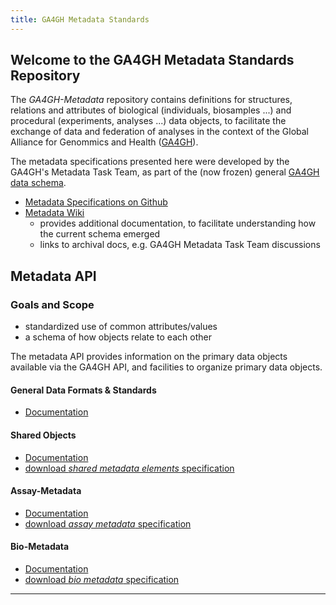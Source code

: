 ```yaml
---
title: GA4GH Metadata Standards
---
```


## Welcome to the GA4GH Metadata Standards Repository

The *GA4GH-Metadata* repository contains definitions for structures, relations and attributes of biological (individuals, biosamples ...) and procedural (experiments, analyses ...) data objects, to facilitate the exchange of data and federation of analyses in the context of the Global Alliance for Genommics and Health ([GA4GH](http://ga4gh.org)).

The metadata specifications presented here were developed by the GA4GH's Metadata Task Team, as part of the (now frozen) general [GA4GH data schema](https://github.com/ga4gh/ga4gh-schemas/).

* [Metadata Specifications on Github](https://github.com/ga4gh-metadata/ga4gh-metadata/)
* [Metadata Wiki](https://github.com/ga4gh-metadata/metadata-schemas/wiki)
    * provides additional documentation, to facilitate understanding how the current schema emerged
    * links to archival docs, e.g. GA4GH Metadata Task Team discussions


## Metadata API

### Goals and Scope

* standardized use of common attributes/values
* a schema of how objects relate to each other

The metadata API provides information on the primary data objects
available via the GA4GH API, and facilities to organize primary data
objects.

#### General Data Formats & Standards
* [Documentation](formats.html)

#### Shared Objects
* [Documentation](shared.html)
* [download *shared metadata elements* specification](https://raw.githubusercontent.com/ga4gh-metadata/ga4gh-metadata/master/schemas/shared.proto)

#### Assay-Metadata
* [Documentation](assaymetadata.html)
* [download *assay metadata* specification](https://raw.githubusercontent.com/ga4gh-metadata/ga4gh-metadata/master/schemas/assaymetadata.proto)

#### Bio-Metadata
* [Documentation](biometadata.html)
* [download *bio metadata* specification](https://raw.githubusercontent.com/ga4gh-metadata/ga4gh-metadata/master/schemas/biometadata.proto)



---

<!--

{% include_relative formats.md %}


[Bio-Metadata (full path)](https://github.com/ga4gh-metadata/ga4gh-metadata/blob/master/schema/bio_metadata.proto)
-->
